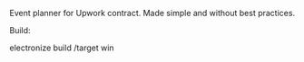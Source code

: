 Event planner for Upwork contract.
Made simple and without best practices.

Build:

electronize build /target win
